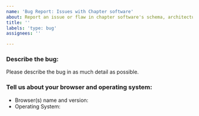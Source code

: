 ```yaml
---
name: 'Bug Report: Issues with Chapter software'
about: Report an issue or flaw in chapter software's schema, architecture, APIs, UI or anything related to our software.
title: ''
labels: 'type: bug'
assignees: ''

---
```


### Describe the bug:
Please describe the bug in as much detail as possible.


### Tell us about your browser and operating system:
- Browser(s) name and version: 
- Operating System: 
